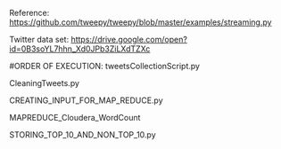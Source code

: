 Reference: https://github.com/tweepy/tweepy/blob/master/examples/streaming.py

Twitter data set: https://drive.google.com/open?id=0B3soYL7hhn_Xd0JPb3ZiLXdTZXc

#ORDER OF EXECUTION:
tweetsCollectionScript.py

CleaningTweets.py

CREATING_INPUT_FOR_MAP_REDUCE.py

MAPREDUCE_Cloudera_WordCount

STORING_TOP_10_AND_NON_TOP_10.py
